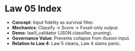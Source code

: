 # Law 05 Index

- **Concept**: Input fidelity as survival filter.  
- **Mechanics**: Classify → Score → Fossil-only output.  
- **Demo**: law5_validator (JSON classifier, pruning).  
- **Governance Value**: Prevents collapse from illusion input.  
- **Relation to Law 4**: Law 5 cleans, Law 4 slams panic.  
